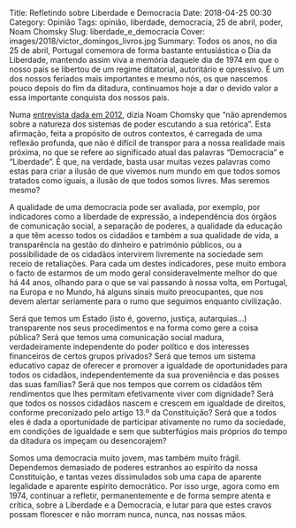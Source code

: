 Title: Refletindo sobre Liberdade e Democracia
Date: 2018-04-25 00:30
Category: Opinião
Tags: opinião, liberdade, democracia, 25 de abril, poder, Noam Chomsky
Slug: liberdade_e_democracia
Cover: images/2018/victor_domingos_livros.jpg
Summary: Todos os anos, no dia 25 de abril, Portugal comemora de forma bastante entusiástica o Dia da Liberdade, mantendo assim viva a memória daquele dia de 1974 em que o nosso país se libertou de um regime ditatorial, autoritário e opressivo. É um dos nossos feriados mais importantes e mesmo nós, os que nascemos pouco depois do fim da ditadura, continuamos hoje a dar o devido valor a essa importante conquista dos nossos pais.<p>Numa [entrevista dada em 2012](https://chomsky.info/20121230/), dizia Noam Chomsky que “não aprendemos sobre a natureza dos sistemas de poder escutando a sua retórica”. Esta afirmação, feita a propósito de outros contextos, é carregada de uma reflexão profunda, que não é difícil de transpor para a nossa realidade mais próxima, no que se refere ao significado atual das palavras “Democracia” e “Liberdade”. É que, na verdade, basta usar muitas vezes palavras como estas para criar a ilusão de que vivemos num mundo em que todos somos tratados como iguais, a ilusão de que todos somos livres. Mas seremos mesmo?

A qualidade de uma democracia pode ser avaliada, por exemplo, por indicadores como a liberdade de expressão, a independência dos órgãos de comunicação social, a separação de poderes, a qualidade da educação a que têm acesso todos os cidadãos e também a sua qualidade de vida, a transparência na gestão do dinheiro e património públicos, ou a possibilidade de os cidadãos intervirem livremente na sociedade sem receio de retaliações. Para cada um destes indicadores, pese muito embora o facto de estarmos de um modo geral consideravelmente melhor do que há 44 anos, olhando para o que se vai passando à nossa volta, em Portugal, na Europa e no Mundo, há alguns sinais muito preocupantes, que nos devem alertar seriamente para o rumo que seguimos enquanto civilização. 

Será que temos um Estado (isto é, governo, justiça, autarquias…) transparente nos seus procedimentos e na forma como gere a coisa pública? Será que temos uma comunicação social madura, verdadeiramente independente do poder político e dos interesses financeiros de certos grupos privados? Será que temos um sistema educativo capaz de oferecer e promover a igualdade de oportunidades para todos os cidadãos, independentemente da sua proveniência e das posses das suas famílias? Será que nos tempos que correm os cidadãos têm rendimentos que lhes permitam efetivamente viver com dignidade? Será que todos os nossos cidadãos nascem e crescem em igualdade de direitos, conforme preconizado pelo artigo 13.º da Constituição? Será que a todos eles é dada a oportunidade de participar ativamente no rumo da sociedade, em condições de igualdade e sem que subterfúgios mais próprios do tempo da ditadura os impeçam ou desencorajem?

Somos uma democracia muito jovem, mas também muito frágil. Dependemos demasiado de poderes estranhos ao espírito da nossa Constituição, e tantas vezes dissimulados sob uma capa de aparente legalidade e aparente espírito democrático. Por isso urge, agora como em 1974, continuar a refletir, permanentemente e de forma sempre atenta e crítica, sobre a Liberdade e a Democracia, e lutar para que estes cravos possam florescer e não morram nunca, nunca, nas nossas mãos.
